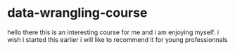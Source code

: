 # data-wrangling-course
hello there 
this is an interesting course for me and i am enjoying myself.
i wish i started this earlier
i will like to recommend it for young professionnals
